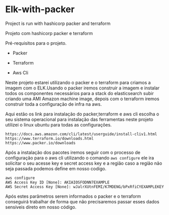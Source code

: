 # Elk-with-packer
Project is run with hashicorp packer and terraform

Projeto com hashicorp packer e terraform

Pré-requisitos para o projeto.

- Packer

- Terraform

- Aws Cli

Neste projeto estarei utilizando o packer e o terraform para criamos a imagem com o ELK.Usando o packer iremos construir a imagem e instalar todos os componentes necessários para a stack do elasticsearch subir criando uma AMI Amazon machine image, depois com o terraform iremos construir toda a configuração de infra na aws.

Aqui estão os link para instalação do packer,terraform e aws cli escolha o seu sistema operacional para instalação das ferramentas
neste projeto utilizei o linux ubuntu para todas as configurações.
```
https://docs.aws.amazon.com/cli/latest/userguide/install-cliv1.html
https://www.terraform.io/downloads.html
https://www.packer.io/downloads
```
Após a instalação dos pacotes iremos seguir com o processo de configuração para o aws cli utilizando o comando 
```aws configure``` ele ira solicitar o seu  acesse key e secret access key e a região caso a região não seja passada podemos define em nosso codigo.
```
aws configure
AWS Access Key ID [None]: AKIAIOSFODNN7EXAMPLE
AWS Secret Access Key [None]: wJalrXUtnFEMI/K7MDENG/bPxRfiCYEXAMPLEKEY
```
Após estes parâmetros serem informados o packer e o terraform conseguirá trabalhar de forma que não precisaremos passar esses dados sensíveis direto em nosso código.


